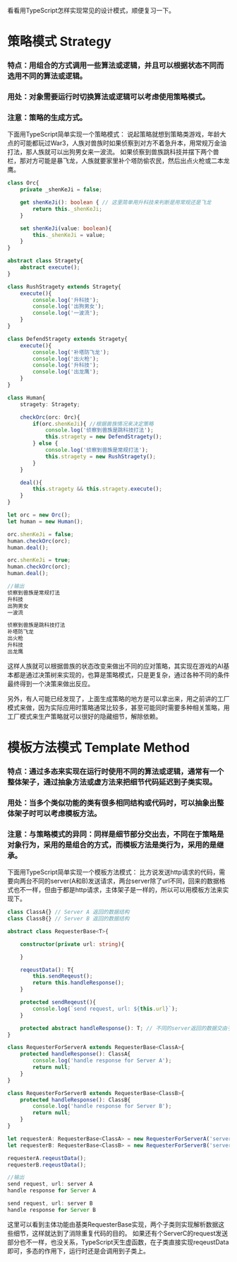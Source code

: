 看看用TypeScript怎样实现常见的设计模式，顺便复习一下。

# 策略模式 Strategy

### 特点：用组合的方式调用一些算法或逻辑，并且可以根据状态不同而选用不同的算法或逻辑。

### 用处：对象需要运行时切换算法或逻辑可以考虑使用策略模式。

### 注意：策略的生成方式。

下面用TypeScript简单实现一个策略模式：
说起策略就想到策略类游戏，年龄大点的可能都玩过War3，人族对兽族时如果侦察到对方不着急升本，用常规万金油打法，那人族就可以出狗男女来一波流。
如果侦察到兽族跳科技并摆下两个兽栏，那对方可能是暴飞龙，人族就要家里补个塔防偷农民，然后出点火枪或二本龙鹰。

```ts
class Orc{
    private _shenKeJi = false;

    get shenKeJi(): boolean { // 这里简单用升科技来判断是用常规还是飞龙
        return this._shenKeJi;
    }

    set shenKeJi(value: boolean){
        this._shenKeJi = value;
    }
}

abstract class Stragety{
    abstract execute();
}

class RushStragety extends Stragety{
    execute(){
        console.log('升科技');
        console.log('出狗男女');
        console.log('一波流');
    }
}

class DefendStragety extends Stragety{
    execute(){
        console.log('补塔防飞龙');
        console.log('出火枪');
        console.log('升科技');
        console.log('出龙鹰');
    }
}

class Human{
    stragety: Stragety;

    checkOrc(orc: Orc){
        if(orc.shenKeJi){ //根据兽族情况来决定策略
            console.log('侦察到兽族是跳科技打法');
            this.stragety = new DefendStragety();
        } else {
            console.log('侦察到兽族是常规打法');
            this.stragety = new RushStragety();
        }
    }

    deal(){
        this.stragety && this.stragety.execute();
    }
}

let orc = new Orc();
let human = new Human();

orc.shenKeJi = false;
human.checkOrc(orc);
human.deal();

orc.shenKeJi = true;
human.checkOrc(orc);
human.deal();

//输出
侦察到兽族是常规打法
升科技
出狗男女
一波流

侦察到兽族是跳科技打法
补塔防飞龙
出火枪
升科技
出龙鹰
```
这样人族就可以根据兽族的状态改变来做出不同的应对策略，其实现在游戏的AI基本都是通过决策树来实现的，也算是策略模式，只是更复杂，通过各种不同的条件最终得到一个决策来做出反应。

另外，有人可能已经发现了，上面生成策略的地方是可以拿出来，用之前讲的工厂模式来做，因为实际应用时策略通常比较多，甚至可能同时需要多种相关策略，用工厂模式来生产策略就可以很好的隐藏细节，解除依赖。


# 模板方法模式 Template Method

### 特点：通过多态来实现在运行时使用不同的算法或逻辑，通常有一个整体架子，通过抽象方法或虚方法来把细节代码延迟到子类实现。

### 用处：当多个类似功能的类有很多相同结构或代码时，可以抽象出整体架子时可以考虑模板方法。

### 注意：与策略模式的异同：同样是细节部分交出去，不同在于策略是对象行为，采用的是组合的方式，而模板方法是类行为，采用的是继承。

下面用TypeScript简单实现一个模板方法模式：
比方说发送http请求的代码，需要向两台不同的server(A和B)发送请求，两台server除了url不同，回来的数据格式也不一样，但由于都是http请求，主体架子是一样的，所以可以用模板方法来实现下。

```ts
class ClassA{} // Server A 返回的数据结构
class ClassB{} // Server B 返回的数据结构

abstract class RequesterBase<T>{

    constructor(private url: string){

    }

    reqeustData(): T{
        this.sendReqeust();
        return this.handleResponse();
    }

    protected sendReqeust(){
        console.log(`send request, url: ${this.url}`);
    }

    protected abstract handleResponse(): T; // 不同的server返回的数据交由子类去实现
}

class RequesterForServerA extends RequesterBase<ClassA>{
    protected handleResponse(): ClassA{
        console.log('handle response for Server A');
        return null;
    }
}

class RequesterForServerB extends RequesterBase<ClassB>{
    protected handleResponse(): ClassB{
        console.log('handle response for Server B');
        return null;
    }
}

let requesterA: RequesterBase<ClassA> = new RequesterForServerA('server A');
let requesterB: RequesterBase<ClassB> = new RequesterForServerB('server B');

requesterA.reqeustData();
requesterB.reqeustData();

//输出
send request, url: server A
handle response for Server A

send request, url: server B
handle response for Server B
```
这里可以看到主体功能由基类RequesterBase实现，两个子类则实现解析数据这些细节，这样就达到了消除重复代码的目的。
如果还有个ServerC的request发送部分也不一样，也没关系，TypeScript天生虚函数，在子类直接实现reqeustData即可，多态的作用下，运行时还是会调用到子类上。